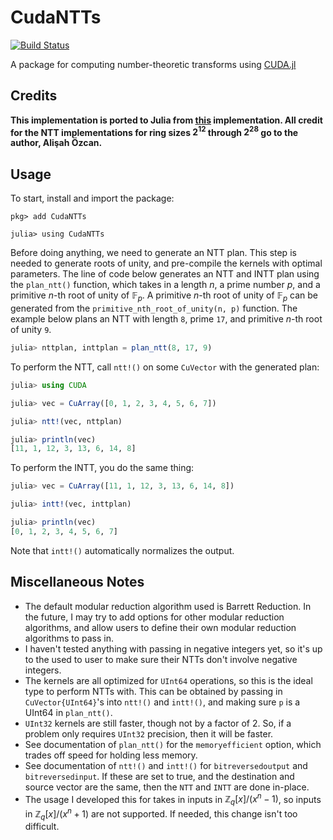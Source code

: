 # CudaNTTs

[![Build Status](https://github.com/alexp616/CudaNTTs.jl/actions/workflows/CI.yml/badge.svg?branch=main)](https://github.com/alexp616/CudaNTTs.jl/actions/workflows/CI.yml?query=branch%3Amain)

A package for computing number-theoretic transforms using [CUDA.jl](https://github.com/JuliaGPU/CUDA.jl)

## Credits
**This implementation is ported to Julia from [this](https://github.com/Alisah-Ozcan/GPU-NTT) implementation.
All credit for the NTT implementations for ring sizes $2^{12}$ through $2^{28}$ go to the author, Alişah Özcan.**

## Usage
To start, install and import the package:

```
pkg> add CudaNTTs

julia> using CudaNTTs
```

Before doing anything, we need to generate an NTT plan. This step is needed
to generate roots of unity, and pre-compile the kernels with optimal
parameters. The 
line of code below generates an NTT and INTT plan using the
`plan_ntt()` function, which takes in a length $n$, a prime 
number $p$, and a primitive $n$-th root of unity of $\mathbb{F}_p$. 
A primitive $n$-th root of unity of $\mathbb{F}_p$ can be generated 
from the `primitive_nth_root_of_unity(n, p)` function. The example 
below plans an NTT with length `8`, prime `17`, and primitive $n$-th root of unity `9`.
```julia
julia> nttplan, inttplan = plan_ntt(8, 17, 9)
```
To perform the NTT, call `ntt!()` on some `CuVector` with 
the generated plan:
```julia
julia> using CUDA

julia> vec = CuArray([0, 1, 2, 3, 4, 5, 6, 7])

julia> ntt!(vec, nttplan)

julia> println(vec)
[11, 1, 12, 3, 13, 6, 14, 8]
```
To perform the INTT, you do the same thing:
```julia
julia> vec = CuArray([11, 1, 12, 3, 13, 6, 14, 8])

julia> intt!(vec, inttplan)

julia> println(vec)
[0, 1, 2, 3, 4, 5, 6, 7]
```

Note that `intt!()` automatically normalizes the output.

## Miscellaneous Notes
- The default modular reduction algorithm used is Barrett Reduction. In the future,
I may try to add options for other modular reduction algorithms, and allow users
to define their own modular reduction algorithms to pass in.
- I haven't tested anything with passing in negative integers yet, so it's up to the used to user to make sure their NTTs don't involve negative integers.
- The kernels are all optimized for `UInt64` operations, so this is the ideal type to perform NTTs with. This can be obtained by passing in `CuVector{UInt64}`'s into `ntt!()` and `intt!()`, and making sure `p` is a UInt64 in `plan_ntt()`.
- `UInt32` kernels are still faster, though not by a factor of 2. So, if a problem only requires `UInt32` precision, then it will be faster.
- See documentation of `plan_ntt()` for the `memoryefficient` option, which trades off speed for holding less memory.
- See documentation of `ntt!()` and `intt!()` for `bitreversedoutput` and `bitreversedinput`. If these are set to true, and the destination and source vector are the same, then the `NTT` and `INTT` are done in-place.
- The usage I developed this for takes in inputs in $\mathbb{Z}_q[x]/(x^n - 1)$, so inputs in $\mathbb{Z}_q[x]/(x^n + 1)$ are not supported. If needed, this change isn't too difficult.

